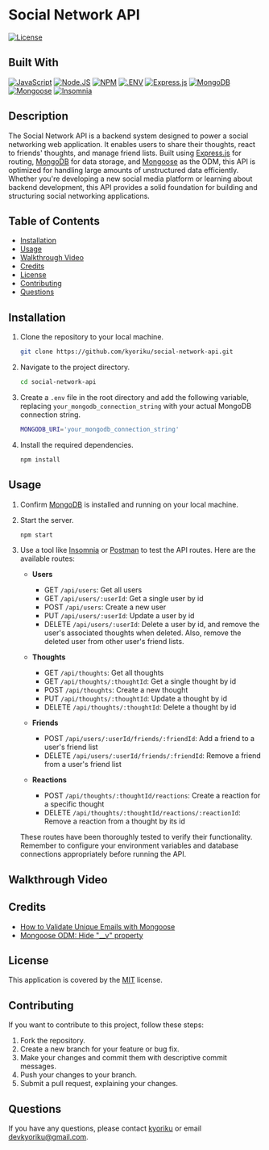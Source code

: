 # Social Network API
[![License](https://img.shields.io/badge/License-MIT-blue.svg)](https://opensource.org/licenses/MIT)

## Built With
[![JavaScript](https://img.shields.io/badge/javascript-%23323330.svg?style=for-the-badge&logo=javascript&logoColor=%23F7DF1E)](https://developer.mozilla.org/en-US/docs/Web/JavaScript)
[![Node.JS](https://img.shields.io/badge/Node.js-339933?style=for-the-badge&logo=nodedotjs&logoColor=white)](https://nodejs.org/en)
[![NPM](https://img.shields.io/badge/npm-CB3837?style=for-the-badge&logo=npm&logoColor=white)](https://www.npmjs.com/)
[![.ENV](https://img.shields.io/badge/.ENV-ECD53F.svg?style=for-the-badge&logo=dotenv&logoColor=black)](https://www.npmjs.com/package/dotenv)
[![Express.js](https://img.shields.io/badge/express.js-%23404d59.svg?style=for-the-badge&logo=express&logoColor=%2361DAFB)](https://expressjs.com/)
[![MongoDB](https://img.shields.io/badge/MongoDB-47A248.svg?style=for-the-badge&logo=MongoDB&logoColor=white)](https://www.mongodb.com/)
[![Mongoose](https://img.shields.io/badge/Mongoose-880000.svg?style=for-the-badge&logo=Mongoose&logoColor=white)](https://mongoosejs.com/)
[![Insomnia](https://img.shields.io/badge/Insomnia-black?style=for-the-badge&logo=insomnia&logoColor=5849BE)](https://insomnia.rest/)

## Description
The Social Network API is a backend system designed to power a social networking web application. It enables users to share their thoughts, react to friends' thoughts, and manage friend lists. Built using [Express.js](https://expressjs.com/) for routing, [MongoDB](https://www.mongodb.com/) for data storage, and [Mongoose](https://mongoosejs.com/) as the ODM, this API is optimized for handling large amounts of unstructured data efficiently. Whether you're developing a new social media platform or learning about backend development, this API provides a solid foundation for building and structuring social networking applications.

## Table of Contents
- [Installation](#installation)
- [Usage](#usage)
- [Walkthrough Video](#walkthrough-video)
- [Credits](#credits)
- [License](#license)
- [Contributing](#contributing)
- [Questions](#questions)

## Installation
1. Clone the repository to your local machine.
    ```bash
    git clone https://github.com/kyoriku/social-network-api.git
    ```
2. Navigate to the project directory.
    ```bash
    cd social-network-api
    ```
3. Create a `.env` file in the root directory and add the following variable, replacing `your_mongodb_connection_string` with your actual MongoDB connection string.
    ``` bash
    MONGODB_URI='your_mongodb_connection_string'
    ```
4. Install the required dependencies.
    ```bash
    npm install
    ```

## Usage
1. Confirm [MongoDB](https://www.mongodb.com/) is installed and running on your local machine.
2. Start the server.
    ``` bash
    npm start
    ```
3. Use a tool like [Insomnia](https://insomnia.rest/download) or [Postman](https://www.postman.com/downloads/) to test the API routes. Here are the available routes:
   - **Users**
     - GET `/api/users`: Get all users
     - GET `/api/users/:userId`: Get a single user by id
     - POST `/api/users`: Create a new user
     - PUT `/api/users/:userId`: Update a user by id
     - DELETE `/api/users/:userId`: Delete a user by id, and remove the user's associated thoughts when deleted. Also, remove the deleted user from other user's friend lists.

   - **Thoughts**
     - GET `/api/thoughts`: Get all thoughts
     - GET `/api/thoughts/:thoughtId`: Get a single thought by id
     - POST `/api/thoughts`: Create a new thought
     - PUT `/api/thoughts/:thoughtId`: Update a thought by id
     - DELETE `/api/thoughts/:thoughtId`: Delete a thought by id

   - **Friends**
     - POST `/api/users/:userId/friends/:friendId`: Add a friend to a user's friend list
     - DELETE `/api/users/:userId/friends/:friendId`: Remove a friend from a user's friend list

   - **Reactions**
     - POST `/api/thoughts/:thoughtId/reactions`: Create a reaction for a specific thought
     - DELETE `/api/thoughts/:thoughtId/reactions/:reactionId`: Remove a reaction from a thought by its id

   These routes have been thoroughly tested to verify their functionality. Remember to configure your environment variables and database connections appropriately before running the API.

## Walkthrough Video

## Credits
- [How to Validate Unique Emails with Mongoose](https://masteringjs.io/tutorials/mongoose/mongoose-validate-unique-email)
- [Mongoose ODM: Hide "__v" property](https://stackoverflow.com/questions/13699784/mongoose-v-property-hide)

## License
This application is covered by the [MIT](https://opensource.org/licenses/MIT) license.

## Contributing
If you want to contribute to this project, follow these steps:

1. Fork the repository.
2. Create a new branch for your feature or bug fix.
3. Make your changes and commit them with descriptive commit messages.
4. Push your changes to your branch.
5. Submit a pull request, explaining your changes.

## Questions
If you have any questions, please contact [kyoriku](https://github.com/kyoriku) or email devkyoriku@gmail.com.